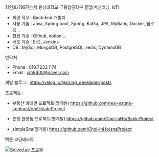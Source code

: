 최인호(1997년생)
한성대학교 IT융합공학부 졸업(머신러닝, IoT)

- 희망 직무 : Back-End 개발자
- 사용 기술 : Java, Spring boot, Spring, Kafka, JPA, MyBatis, Docker, 웹소켓...
- 협업 기술 : Github, notion ...
- 배포 기술 : Ec2, Jenkins
- DB : MySql, MongoDB, PostgreSQL, redis, DynamoDB

연락처 
- Phone : 010.7233.1174
- Email : cih8400@naver.com

개발 블로그 : 
https://velog.io/@rising_developer/posts

프로젝트 : 
- 부동산 비대면 프로젝트(웹개발)
  https://github.com/real-estate-contract/realEstateProject
  
- 은행 플랫폼 프로젝트(웹개발)
  https://github.com/Choi-InHo/Bank-Project
  
- simpleSns(웹개발)
  https://github.com/Choi-InHo/snsProject


백준 코딩테스트

  [![Solved.ac 프로필](http://mazassumnida.wtf/api/v2/generate_badge?boj=cih8400)](https://solved.ac/cih8400)
  
  






<!---
Choi-InHo/Choi-InHo is a ✨ special ✨ repository because its `README.md` (this file) appears on your GitHub profile.
You can click the Preview link to take a look at your changes.
--->
